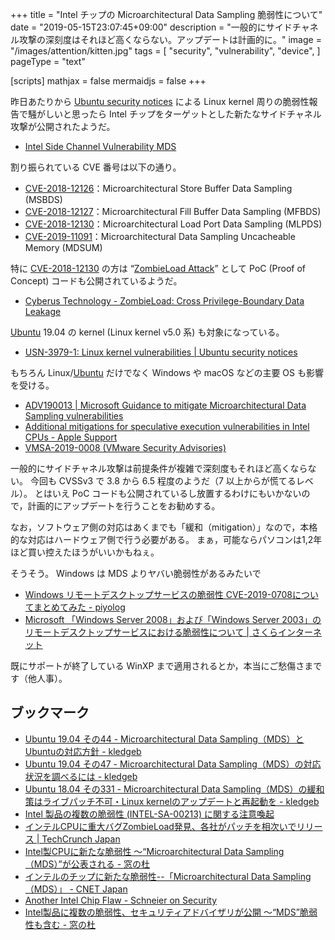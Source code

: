 +++
title = "Intel チップの Microarchitectural Data Sampling 脆弱性について"
date =  "2019-05-15T23:07:45+09:00"
description = "一般的にサイドチャネル攻撃の深刻度はそれほど高くならない。アップデートは計画的に。"
image = "/images/attention/kitten.jpg"
tags = [
  "security",
  "vulnerability",
  "device",
]
pageType = "text"

[scripts]
  mathjax = false
  mermaidjs = false
+++

昨日あたりから [Ubuntu security notices](https://usn.ubuntu.com/) による Linux kernel 周りの脆弱性報告で騒がしいと思ったら Intel チップをターゲットとした新たなサイドチャネル攻撃が公開されたようだ。

- [Intel Side Channel Vulnerability MDS](https://www.intel.com/content/www/us/en/architecture-and-technology/mds.html)

割り振られている CVE 番号は以下の通り。

- [CVE-2018-12126](https://cve.mitre.org/cgi-bin/cvename.cgi?name=CVE-2018-12126)：Microarchitectural Store Buffer Data Sampling (MSBDS)
- [CVE-2018-12127](https://cve.mitre.org/cgi-bin/cvename.cgi?name=CVE-2018-12127)：Microarchitectural Fill Buffer Data Sampling (MFBDS)
- [CVE-2018-12130](https://cve.mitre.org/cgi-bin/cvename.cgi?name=CVE-2018-12130)：Microarchitectural Load Port Data Sampling (MLPDS)
- [CVE-2019-11091](https://cve.mitre.org/cgi-bin/cvename.cgi?name=CVE-2019-11091)：Microarchitectural Data Sampling Uncacheable Memory (MDSUM)

特に [CVE-2018-12130](https://cve.mitre.org/cgi-bin/cvename.cgi?name=CVE-2018-12130) の方は “[ZombieLoad Attack](https://zombieloadattack.com/)” として PoC (Proof of Concept) コードも公開されているようだ。

- [Cyberus Technology - ZombieLoad: Cross Privilege-Boundary Data Leakage](https://www.cyberus-technology.de/posts/2019-05-14-zombieload.html)

[Ubuntu] 19.04 の kernel (Linux kernel v5.0 系) も対象になっている。

- [USN-3979-1: Linux kernel vulnerabilities | Ubuntu security notices](https://usn.ubuntu.com/3979-1/)

もちろん Linux/[Ubuntu] だけでなく Windows や macOS などの主要 OS も影響を受ける。

- [ADV190013 | Microsoft Guidance to mitigate Microarchitectural Data Sampling vulnerabilities](https://portal.msrc.microsoft.com/en-us/security-guidance/advisory/adv190013)
- [Additional mitigations for speculative execution vulnerabilities in Intel CPUs - Apple Support](https://support.apple.com/en-us/HT210107)
- [VMSA-2019-0008 (VMware Security Advisories)](https://www.vmware.com/security/advisories/VMSA-2019-0008.html)

一般的にサイドチャネル攻撃は前提条件が複雑で深刻度もそれほど高くならない。
今回も CVSSv3 で 3.8 から 6.5 程度のようだ（7 以上からが慌てるレベル）。
とはいえ PoC コードも公開されているし放置するわけにもいかないので，計画的にアップデートを行うことをお勧めする。

なお，ソフトウェア側の対応はあくまでも「緩和（mitigation）」なので，本格的な対応はハードウェア側で行う必要がある。
まぁ，可能ならパソコンは1,2年ほど買い控えたほうがいいかもねぇ。

そうそう。
Windows は MDS よりヤバい脆弱性があるみたいで

- [Windows リモートデスクトップサービスの脆弱性 CVE-2019-0708についてまとめてみた - piyolog](https://piyolog.hatenadiary.jp/entry/2019/05/15/120313)
- [Microsoft 「Windows Server 2008」および「Windows Server 2003」のリモートデスクトップサービスにおける脆弱性について | さくらインターネット](https://www.sakura.ad.jp/information/announcements/2019/05/15/1968200218/)

既にサポートが終了している WinXP まで適用されるとか，本当にご愁傷さまです（他人事）。

## ブックマーク

- [Ubuntu 19.04 その44 - Microarchitectural Data Sampling（MDS）とUbuntuの対応方針 - kledgeb](https://kledgeb.blogspot.com/2019/05/ubuntu-1904-44-microarchitectural-data.html)
- [Ubuntu 19.04 その47 - Microarchitectural Data Sampling（MDS）の対応状況を調べるには - kledgeb](https://kledgeb.blogspot.com/2019/05/ubuntu-1904-47-microarchitectural-data.html)
- [Ubuntu 18.04 その331 - Microarchitectural Data Sampling（MDS）の緩和策はライブパッチ不可・Linux kernelのアップデートと再起動を - kledgeb](https://kledgeb.blogspot.com/2019/05/ubuntu-1804-331-microarchitectural-data.html)
- [Intel 製品の複数の脆弱性 (INTEL-SA-00213) に関する注意喚起](https://www.jpcert.or.jp/at/2019/at190024.html)
- [インテルCPUに重大バグZombieLoad発見、各社がパッチを相次いでリリース  |  TechCrunch Japan](https://techcrunch.com/2019/05/14/intel-chip-flaws-patches-released/)
- [Intel製CPUに新たな脆弱性 ～“Microarchitectural Data Sampling（MDS）”が公表される - 窓の杜](https://forest.watch.impress.co.jp/docs/news/1184519.html)
- [インテルのチップに新たな脆弱性--「Microarchitectural Data Sampling（MDS）」 - CNET Japan](https://japan.cnet.com/article/35136950/)
- [Another Intel Chip Flaw - Schneier on Security](https://www.schneier.com/blog/archives/2019/05/another_intel_c.html)
- [Intel製品に複数の脆弱性、セキュリティアドバイザリが公開 ～“MDS”脆弱性も含む - 窓の杜](https://forest.watch.impress.co.jp/docs/news/1184857.html)

[Ubuntu]: https://www.ubuntu.com/ "The leading operating system for PCs, IoT devices, servers and the cloud | Ubuntu"
